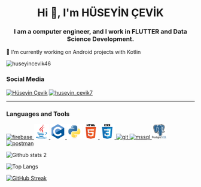  
<h1 align="center">Hi 👋, I'm HÜSEYİN ÇEVİK</h1>
<h3 align="center">I am a computer engineer, and I work in FLUTTER and Data Science Development.</h3>

🔭 I'm currently working on Android projects with Kotlin

<p align="left"> <img src="https://komarev.com/ghpvc/?username=huseyincevik46&label=Profile%20views&color=0e75b6&style=flat" alt="huseyincevik46" /> </p>

### Social Media
<p align="left">
<a href="https://www.linkedin.com/in/hüseyin-çevik/" target="blank"><img align="center" src="https://raw.githubusercontent.com/rahuldkjain/github-profile-readme-generator/master/src/images/icons/Social/linked-in-alt.svg" alt="Hüseyin Çevik" height="30" width="40" /></a>
<a href="https://www.instagram.com/huseyin_cevik7" target="blank"><img align="center" src="https://raw.githubusercontent.com/rahuldkjain/github-profile-readme-generator/master/src/images/icons/Social/instagram.svg" alt="huseyin_cevik7" height="30" width="40" /></a>
<hr>


<h3 align="left">Languages and Tools</h3>
<p align="left"> 
 <a href="https://firebase.google.com/" target="_blank" rel="noreferrer"> <img src="https://www.vectorlogo.zone/logos/firebase/firebase-icon.svg" alt="firebase" width="40" height="40"/> </a> 
 <a href="https://www.java.com" target="_blank" rel="noreferrer"> <img src="https://raw.githubusercontent.com/devicons/devicon/master/icons/java/java-original.svg" alt="java" width="40" height="40"/> </a>  
 <a href="https://www.cprogramming.com/" target="_blank" rel="noreferrer"> <img src="https://raw.githubusercontent.com/devicons/devicon/master/icons/c/c-original.svg" alt="c" width="40" height="40"/> </a> 
 <a href="https://www.python.org" target="_blank" rel="noreferrer"> <img src="https://raw.githubusercontent.com/devicons/devicon/master/icons/python/python-original.svg" alt="python" width="40" height="40"/></a> 
 <a href="https://www.w3.org/html/" target="_blank"> <img src="https://raw.githubusercontent.com/devicons/devicon/master/icons/html5/html5-original-wordmark.svg" alt="HTML5" width="40" height="40"/> </a>
 <a href="https://www.w3schools.com/css/" target="_blank"> <img src="https://raw.githubusercontent.com/devicons/devicon/master/icons/css3/css3-original-wordmark.svg" alt="CSS3" width="40" height="40"/> </a> 
 <a href="https://git-scm.com/" target="_blank" rel="noreferrer"> <img src="https://www.vectorlogo.zone/logos/git-scm/git-scm-icon.svg" alt="git" width="40" height="40"/> </a>  
 <a href="https://www.microsoft.com/en-us/sql-server" target="_blank" rel="noreferrer"> <img src="https://www.svgrepo.com/show/303229/microsoft-sql-server-logo.svg" alt="mssql" width="40" height="40"/> </a> 
 <a href="https://www.postgresql.org" target="_blank" rel="noreferrer"> <img src="https://raw.githubusercontent.com/devicons/devicon/master/icons/postgresql/postgresql-original-wordmark.svg" alt="postgresql" width="40" height="40"/> </a> 
 <a href="https://postman.com" target="_blank" rel="noreferrer"> <img src="https://www.vectorlogo.zone/logos/getpostman/getpostman-icon.svg" alt="postman" width="40" height="40"/> </a> </p>


![Github stats 2](https://github-readme-stats.vercel.app/api?username=huseyincevik46&show_icons=true&theme=radical) 

![Top Langs](https://github-readme-stats.vercel.app/api/top-langs/?username=huseyincevik46&theme=tokyonight)

[![GitHub Streak](https://streak-stats.demolab.com/?user=ahmetgurr&theme=buefy-dark)](https://git.io/streak-stats)
